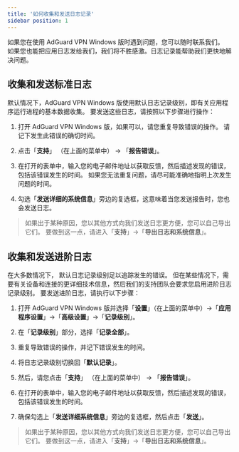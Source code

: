```yaml
---
title: '如何收集和发送日志记录'
sidebar position: 1
---
```




如果您在使用 AdGuard VPN Windows 版时遇到问题，您可以随时联系我们。 如果您也能把应用日志发给我们，我们将不胜感激。日志记录能帮助我们更快地解决问题。


## 收集和发送标准日志

默认情况下，AdGuard VPN Windows 版使用默认日志记录级别，即有关应用程序运行进程的基本数据收集。 要发送这些日志，请按照以下步骤进行操作：

1. 打开 AdGuard VPN Windows 版，如果可以，请您重复导致错误的操作。 请记下发生此错误的确切时间。

2. 点击「**支持**」 （在上面的菜单中） → 「**报告错误**」。

3. 在打开的表单中，输入您的电子邮件地址以获取反馈，然后描述发现的错误，包括该错误发生的时间。 如果您无法重复问题，请尽可能准确地指明上次发生问题的时间。

4. 勾选「**发送详细的系统信息**」旁边的复选框，这意味着当您发送报告时，您也会发送日志。
> 如果出于某种原因，您以其他方式向我们发送日志更方便，您可以自己导出它们。 要做到这一点，请进入「**支持**」→「**导出日志和系统信息**」。


## 收集和发送进阶日志

在大多数情况下， 默认日志记录级别足以追踪发生的错误。 但在某些情况下，需要有关设备和连接的更详细技术信息，然后我们的支持团队会要求您启用进阶日志记录级别。 要发送进阶日志，请执行以下步骤：

1. 打开 AdGuard VPN Windows 版并选择「**设置**」（在上面的菜单中）→「**应用程序设置**」→「**高级设置**」→「**记录级别**」。

2. 在「**记录级别**」部分，选择「**记录全部**」。

3. 重复导致错误的操作，并记下错误发生的时间。

4. 将日志记录级别切换回「**默认记录**」。

5. 然后，请您点击「**支持**」 （在上面的菜单中） → 「**报告错误**」。

6. 在打开的表单中，输入您的电子邮件地址以获取反馈，然后描述发现的错误，包括该错误发生的时间。

7. 确保勾选上「**发送详细系统信息**」旁边的复选框，然后点击「**发送**」。
> 如果出于某种原因，您以其他方式向我们发送日志更方便，您可以自己导出它们。 要做到这一点，请进入「**支持**」→「**导出日志和系统信息**」。
